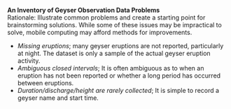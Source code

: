 **An Inventory of Geyser Observation Data Problems**  
Rationale: Illustrate common problems and create a starting point for brainstorming solutions. While some of these issues may be impractical to solve, mobile computing may afford methods for improvements.

* *Missing eruptions*; many geyser eruptions are not reported, particularly at night. The dataset is only a sample of the actual geyser eruption activity.
* *Ambiguous closed intervals*; It is often ambiguous as to when an eruption has not been reported or whether a long period has occurred between eruptions.
* *Duration/discharge/height are rarely collected*; It is simple to record a geyser name and start time. 

